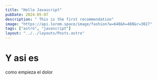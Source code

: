 ```yaml
---
title: "Hello Javascript"
pubDate: 2024-05-07
description: " This is the first recommendation"
image: "https://api.lorem.space/image/fashion?w=640&h=480&r=3027"
tags: ["astro", "javascript"]
layout: "../../layouts/Posts.astro"
---
```


# Y asi es

como empieza el dolor
